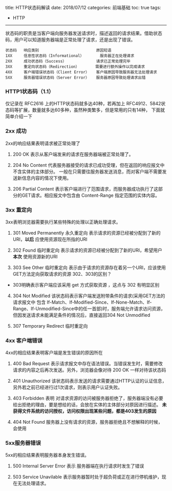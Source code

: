 title: HTTP状态码解读
date: 2018/07/12
categories: 前端基础
toc: true
tags:
  - HTTP
---

状态码的职责是当客户端向服务器发送请求时，描述返回的请求结果。借助状态码，用户可以知道服务器端是正常处理了请求，还是出现了错误。
```
状态码	  响应类别	                       原因短语
1XX	    信息性状态码（Informational）	    服务器正在处理请求
2XX	    成功状态码（Success）	           请求已正常处理完毕
3XX	    重定向状态码（Redirection）	      需要进行额外操作以完成请求
4XX	    客户端错误状态码（Client Error）	 客户端原因导致服务器无法处理请求
5XX	    服务器错误状态码（Server Error）	 服务器原因导致处理请求出错
```

### HTTP1状态码（1.1）
仅记录在 RFC2616 上的HTTP状态码就多达40种，若再加上 RFC4912、5842状态码等扩展，数量就多达60多种，虽然种类繁多，但是常用的只有14种，
下面就简单介绍一下

### 2xx 成功
2xx的响应结果表明请求被正常处理了

1. 200 OK
表示从客户端发来的请求在服务器端被正常处理了。

2. 204 No Content
代表服务器接受的请求已成功受理，但在返回的响应报文中不含实体的主体部分。
一般在只需要往服务器发送消息，而对客户端不需要发送新信息内容的情况下使用。

3. 206 Partial Content
表示客户端进行了范围请求，而服务器成功执行了这部分的GET请求。相应报文中包含由 Content-Range 指定范围的实体内容。

### 3xx 重定向
3xx表明浏览器需要执行某些特殊的处理以正确处理请求。

1. 301 Moved Permanently 永久重定向
表示请求的资源已经被分配到了新的URI，**以后** 应使用资源现在所指的URI

2. 302 Found 临时重定向
表示请求的资源已经被分配到了新的URI，希望用户 **本次** 使用资源新的URI

3. 303 See Other 临时重定向
表示由于请求的资源存在着另一个URI，应该使用GET方法定向获取请求的资源
302、303的区别？
- 303明确表示客户端应该采用 get 方式获取资源 ，这点与 302 有明显区别

4. 304 Not Modified
该状态码表示客户端发送附带条件的请求(采用GET方法的请求报文中 包含 If-Match、If-Modified-Since、If-None-Match、If-Range、If-Unmodified-Since中的任一首部)时，服务端允许请求访问资源，但因发送请求未能满足条件的情况后，直接返回304 Not Unmodified

5. 307 Temporary Redirect 临时重定向

### 4xx 客户端错误
4xx的相应结果表明客户端是发生错误的原因所在

1. 400 Bad Request
表示请求报文中存在语法错误。当错误发生时，需要修改请求的内容之后再次发送。另外，浏览器会像对待 200 OK 一样对待该状态码

2. 401 Unauthorized
该状态码表示发送的请求需要通过HTTP认证的认证信息，另外若之前已经进行过1次请求，则表示用户认证失败。

3. 403 Forbidden
表明 对请求资源的访问被服务器拒绝了，服务器端没有必要给出拒绝的理由，要是想给的话，会放在实体的主体部分对原因进行描述。
**未获得文件系统的访问授权，访问权限出现某些问题，都是403发生的原因**

4. 404 Not Found
服务器上没有请求的资源，服务器拒绝且不想解释的时候，会使用

### 5xx服务器错误
5xx的相应结果表明服务器本身发生错误。

1. 500 Internal Server Error
表示 服务器端在执行请求时发生了错误

2. 503 Service Unavilable
表示服务器暂时处于超负荷或正在进行停机维护，现在无法处理请求。

